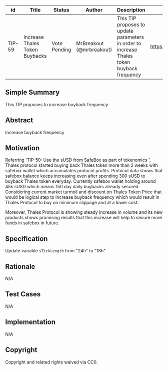 | id | Title | Status | Author | Description | Discussions to | Created |
| ----------- | ----------- | ----------- | ----------- | ----------- | ----------- | ----------- |
| TIP-59 | Increase Thales Token Buybacks  | Vote Pending | MrBreakout (@mrbreakout) | This TIP proposes to update parameters in order to increase Thales token buyback frequency | https://discord.gg/8bzFdpGTrp | 2022-06-16

## Simple Summary

This TIP proposes to increase buyback frequency

## Abstract

Increase buyback frequency

## Motivation

Referring  'TIP-50: Use the sUSD from SafeBox as part of tokenomics ', Thales protocol started buying back Thales token more than 2 weeks with safebox wallet which accumulates protocol profits. Protocol data shows that safebox balance keeps increasing even after spending 300 sUSD to buyback Thales token everyday. Currently safebox wallet holding around 45k sUSD which means 150 day daily buybacks already secured. Considering current market turmoil and discount on Thales Token Price that would be logical step to increase buyback frequency which would result in Thales Protocol to buy on minimum slippage and at a lower cost.

Moreover, Thales Protocol is showing steady increase in volume and its new products shows promising results that this increase will help to secure more funds in safebox in future.

## Specification

Update variable `sTickLength` from "24h" to "18h"

## Rationale
N/A
## Test Cases
N/A
## Implementation
N/A
## Copyright
Copyright and related rights waived via CC0.
